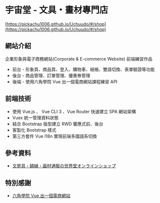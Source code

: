 # 宇宙堂 - 文具・畫材專門店

[https://pickachu1006.github.io/Uchuudo/#/shop](https://pickachu1006.github.io/Uchuudo/#/shop)

## 網站介紹
企業形象與電子商務網站(Corporate & E-commerce Website) 前端練習作品
* 前台 - 形象頁、商品頁、登入、購物車、結帳、雙語切換、表單驗證等功能
* 後台 - 商品管理、訂單管理、優惠券管理
* 後端 - 使用六角學院 Vue 出一個電商網站課程練習 API 

## 前端技術
* 使用 Vue.js 、 Vue CLI 3 、Vue Router 快速建立 SPA 網站架構
* Vuex 統一管理資料狀態
* 結合 Bootstrap 版型建立 RWD 響應式前、後台
* 客製化 Bootstrap 樣式
* 第三方套件 Vue I18n 實現前端多國語系切換

## 參考資料
*   [文房具・額縁・画材通販の世界堂オンラインショップ](https://webshop.sekaido.co.jp/)

## 特別感謝
*   [六角學院 Vue 出一個電商網站](https://www.hexschool.com/vue/)

